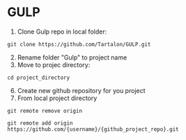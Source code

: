 # GULP
1. Clone Gulp repo in local folder:
 ```
 git clone https://github.com/Tartalon/GULP.git
 ```
2. Rename folder "Gulp" to project name
3. Move to projec directory:
```
cd project_directory
```
6. Create new github repository for you project
7. From local project directory
```
git remote remove origin
```
```
git remote add origin https://github.com/{username}/{github_project_repo}.git
```
